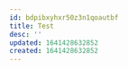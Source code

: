 ```yaml
---
id: bdpibxyhxr50z3n1qoautbf
title: Test
desc: ''
updated: 1641428632852
created: 1641428632852
---
```




